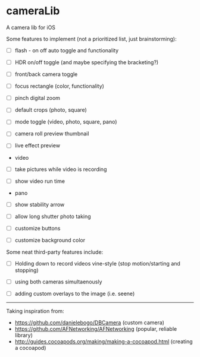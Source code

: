 cameraLib
=========

A camera lib for iOS

Some features to implement (not a prioritized list, just brainstorming):

- [ ] flash - on off auto toggle and functionality
 
- [ ] HDR on/off toggle (and maybe specifying the bracketing?)

- [ ] front/back camera toggle

- [ ] focus rectangle (color, functionality)

- [ ] pinch digital zoom

- [ ] default crops (photo, square)

- [ ] mode toggle (video, photo, square, pano)

- [ ] camera roll preview thumbnail

- [ ] live effect preview

- video 

 - [ ] take pictures while video is recording

 - [ ] show video run time

- pano

 - [ ] show stability arrow

 - [ ]  allow long shutter photo taking

- [ ] customize buttons

- [ ] customize background color



Some neat third-party features include:

- [ ] Holding down to record videos vine-style (stop motion/starting and stopping)

- [ ] using both cameras simultaenously

- [ ] adding custom overlays to the image (i.e. seene)


----------

Taking inspiration from:
- https://github.com/danielebogo/DBCamera (custom camera)
- https://github.com/AFNetworking/AFNetworking (popular, reliable library)
- http://guides.cocoapods.org/making/making-a-cocoapod.html (creating a cocoapod)

